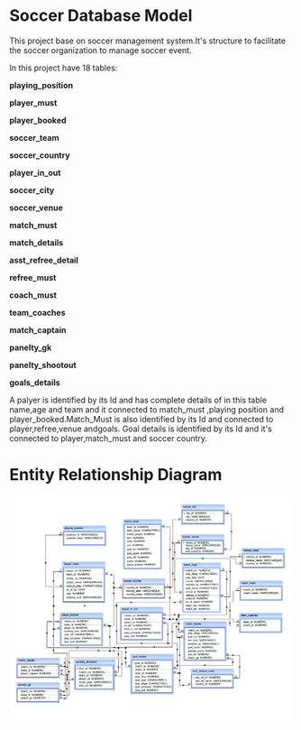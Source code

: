# Soccer Database Model

This project base on soccer management system.It's structure to facilitate the soccer organization to manage soccer event. 

In this project have 18 tables:

**playing_position** 

**player_must**

**player_booked**

**soccer_team**

**soccer_country**

**player_in_out**

**soccer_city**

**soccer_venue**

**match_must**

**match_details**

**asst_refree_detail**

**refree_must**

**coach_must**

**team_coaches**

**match_captain**

**panelty_gk**

**panelty_shootout**

**goals_details**

A palyer is identified by its Id and has complete details of in this table name,age and team and it connected to match_must ,playing position
and player_booked.Match_Must is also identified by its Id and connected to player,refree,venue andgoals. Goal details is identified by its Id and it's connected to player,match_must and soccer country.

# Entity Relationship Diagram

![](soccer-database.png)
